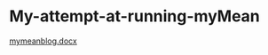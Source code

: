 # My-attempt-at-running-myMean
[mymeanblog.docx](https://github.com/Mnewbold812/My-attempt-at-running-myMean/files/7922726/mymeanblog.docx)
